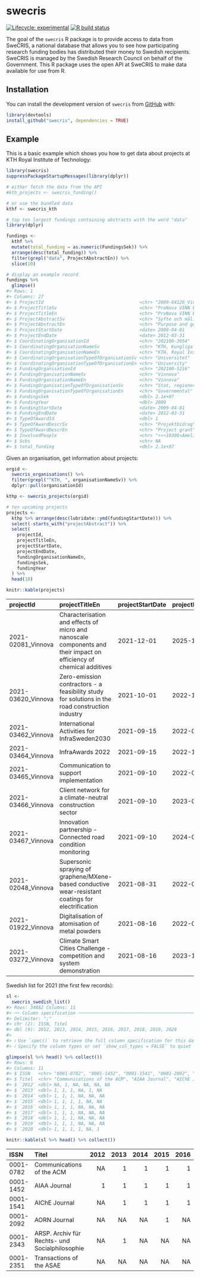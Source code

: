 
<!-- README.md is generated from README.Rmd. Please edit that file -->

# swecris

<!-- badges: start -->

[![Lifecycle:
experimental](https://img.shields.io/badge/lifecycle-experimental-orange.svg)](https://www.tidyverse.org/lifecycle/#experimental)
[![R build
status](https://github.com/KTH-Library/swecris/workflows/R-CMD-check/badge.svg)](https://github.com/KTH-Library/swecris/actions)
<!-- badges: end -->

The goal of the `swecris` R package is to provide access to data from
SweCRIS, a national database that allows you to see how participating
research funding bodies has distributed their money to Swedish
recipients. SweCRIS is managed by the Swedish Research Council on behalf
of the Government. This R package uses the open API at SweCRIS to make
data available for use from R.

## Installation

You can install the development version of `swecris` from
[GitHub](https://github.com/KTH-Library/swecris) with:

``` r
library(devtools)
install_github("swecris", dependencies = TRUE)
```

## Example

This is a basic example which shows you how to get data about projects
at KTH Royal Institute of Technology:

``` r
library(swecris)
suppressPackageStartupMessages(library(dplyr))

# either fetch the data from the API
#kth_projects <- swecris_funding()

# or use the bundled data
kthf <- swecris_kth

# top ten largest fundings containing abstracts with the word "data"
library(dplyr)

fundings <- 
  kthf %>%
  mutate(total_funding = as.numeric(FundingsSek)) %>%
  arrange(desc(total_funding)) %>%
  filter(grepl("data", ProjectAbstractEn)) %>%
  slice(10)

# display an example record
fundings %>%
  glimpse()
#> Rows: 1
#> Columns: 27
#> $ ProjectId                                    <chr> "2009-04126_Vinnova"
#> $ ProjectTitleSv                               <chr> "ProNova VINN Excellence …
#> $ ProjectTitleEn                               <chr> "ProNova VINN Excellence …
#> $ ProjectAbstractSv                            <chr> "Syfte och mål:\r\n<p><st…
#> $ ProjectAbstractEn                            <chr> "Purpose and goal:\r\n<p>…
#> $ ProjectStartDate                             <date> 2009-04-01
#> $ ProjectEndDate                               <date> 2012-03-31
#> $ CoordinatingOrganisationId                   <chr> "202100-3054"
#> $ CoordinatingOrganisationNameSv               <chr> "KTH, Kungliga tekniska h…
#> $ CoordinatingOrganisationNameEn               <chr> "KTH, Royal Institute of…
#> $ CoordinatingOrganisationTypeOfOrganisationSv <chr> "Universitet"
#> $ CoordinatingOrganisationTypeOfOrganisationEn <chr> "University"
#> $ FundingOrganisationId                        <chr> "202100-5216"
#> $ FundingOrganisationNameSv                    <chr> "Vinnova"
#> $ FundingOrganisationNameEn                    <chr> "Vinnova"
#> $ FundingOrganisationTypeOfOrganisationSv      <chr> "Stat, regioner, kommune…
#> $ FundingOrganisationTypeOfOrganisationEn      <chr> "Governmental"
#> $ FundingsSek                                  <dbl> 2.1e+07
#> $ FundingYear                                  <dbl> 2009
#> $ FundingStartDate                             <date> 2009-04-01
#> $ FundingEndDate                               <date> 2012-03-31
#> $ TypeOfAwardId                                <dbl> 1
#> $ TypeOfAwardDescrSv                           <chr> "Projektbidrag"
#> $ TypeOfAwardDescrEn                           <chr> "Project grant"
#> $ InvolvedPeople                               <chr> "¤¤¤10306¤Amelie Eriksson…
#> $ Scbs                                         <chr> NA
#> $ total_funding                                <dbl> 2.1e+07
```

Given an organisation, get information about projects:

``` r
orgid <- 
  swecris_organisations() %>%
  filter(grepl("^KTH, ", organisationNameSv)) %>%
  dplyr::pull(organisationId)

kthp <- swecris_projects(orgid)

# ten upcoming projects
projects <- 
  kthp %>% arrange(desc(lubridate::ymd(fundingStartDate))) %>% 
  select(-starts_with("projectAbstract")) %>%
  select(
    projectId, 
    projectTitleEn, 
    projectStartDate, 
    projectEndDate, 
    fundingOrganisationNameEn, 
    fundingsSek, 
    fundingYear
  ) %>%
  head(10)

knitr::kable(projects)
```

| projectId           | projectTitleEn                                                                                                      | projectStartDate | projectEndDate | fundingOrganisationNameEn | fundingsSek | fundingYear |
|:--------------------|:--------------------------------------------------------------------------------------------------------------------|:-----------------|:---------------|:--------------------------|------------:|:------------|
| 2021-02081\_Vinnova | Characterisation and effects of micro and nanoscale components and their impact on efficiency of chemical additives | 2021-12-01       | 2025-11-30     | Vinnova                   |     2600000 | 2021        |
| 2021-03620\_Vinnova | Zero-emission contractors - a feasibility study for solutions in the road construction industry                     | 2021-10-01       | 2022-10-01     | Vinnova                   |      450000 | 2021        |
| 2021-03462\_Vinnova | International Activities for InfraSweden2030                                                                        | 2021-09-15       | 2022-09-15     | Vinnova                   |      800000 | 2021        |
| 2021-03464\_Vinnova | InfraAwards 2022                                                                                                    | 2021-09-15       | 2022-12-30     | Vinnova                   |     1150000 | 2021        |
| 2021-03465\_Vinnova | Communication to support implementation                                                                             | 2021-09-10       | 2022-07-31     | Vinnova                   |      450000 | 2021        |
| 2021-03466\_Vinnova | Client network for a climate-neutral construction sector                                                            | 2021-09-10       | 2023-05-26     | Vinnova                   |      800000 | 2021        |
| 2021-03467\_Vinnova | Innovation partnership - Connected road condition monitoring                                                        | 2021-09-10       | 2024-03-31     | Vinnova                   |     1500000 | 2021        |
| 2021-02048\_Vinnova | Supersonic spraying of graphene/MXene-based conductive wear-resistant coatings for electrification                  | 2021-08-31       | 2022-05-31     | Vinnova                   |      300000 | 2021        |
| 2021-01922\_Vinnova | Digitalisation of atomisation of metal powders                                                                      | 2021-08-16       | 2022-03-11     | Vinnova                   |      510217 | 2021        |
| 2021-03272\_Vinnova | Climate Smart Cities Challenge - competition and system demonstration                                               | 2021-08-16       | 2023-12-31     | Vinnova                   |     5200000 | 2021        |

Swedish list for 2021 (the first few records):

``` r
sl <- 
  swecris_swedish_list()
#> Rows: 34882 Columns: 11
#> ── Column specification ────────────────────────────────────────────────────────
#> Delimiter: ";"
#> chr (2): ISSN, Titel
#> dbl (9): 2012, 2013, 2014, 2015, 2016, 2017, 2018, 2019, 2020
#> 
#> ℹ Use `spec()` to retrieve the full column specification for this data.
#> ℹ Specify the column types or set `show_col_types = FALSE` to quiet this message.

glimpse(sl %>% head() %>% collect())
#> Rows: 6
#> Columns: 11
#> $ ISSN   <chr> "0001-0782", "0001-1452", "0001-1541", "0001-2092", "0001-2343"…
#> $ Titel  <chr> "Communications of the ACM", "AIAA Journal", "AIChE Journal", "…
#> $ `2012` <dbl> NA, 1, NA, NA, NA, NA
#> $ `2013` <dbl> 1, 1, 1, NA, 1, NA
#> $ `2014` <dbl> 1, 1, 1, NA, NA, NA
#> $ `2015` <dbl> 1, 1, 1, 1, NA, NA
#> $ `2016` <dbl> 1, 1, 1, NA, NA, NA
#> $ `2017` <dbl> 1, 1, 1, NA, NA, NA
#> $ `2018` <dbl> 1, 1, 1, NA, NA, NA
#> $ `2019` <dbl> 1, 1, 1, NA, NA, NA
#> $ `2020` <dbl> 1, 1, 1, 1, NA, 1

knitr::kable(sl %>% head() %>% collect())
```

| ISSN      | Titel                                          | 2012 | 2013 | 2014 | 2015 | 2016 | 2017 | 2018 | 2019 | 2020 |
|:----------|:-----------------------------------------------|-----:|-----:|-----:|-----:|-----:|-----:|-----:|-----:|-----:|
| 0001-0782 | Communications of the ACM                      |   NA |    1 |    1 |    1 |    1 |    1 |    1 |    1 |    1 |
| 0001-1452 | AIAA Journal                                   |    1 |    1 |    1 |    1 |    1 |    1 |    1 |    1 |    1 |
| 0001-1541 | AIChE Journal                                  |   NA |    1 |    1 |    1 |    1 |    1 |    1 |    1 |    1 |
| 0001-2092 | AORN Journal                                   |   NA |   NA |   NA |    1 |   NA |   NA |   NA |   NA |    1 |
| 0001-2343 | ARSP. Archiv für Rechts- und Socialphilosophie |   NA |    1 |   NA |   NA |   NA |   NA |   NA |   NA |   NA |
| 0001-2351 | Transactions of the ASAE                       |   NA |   NA |   NA |   NA |   NA |   NA |   NA |   NA |    1 |
